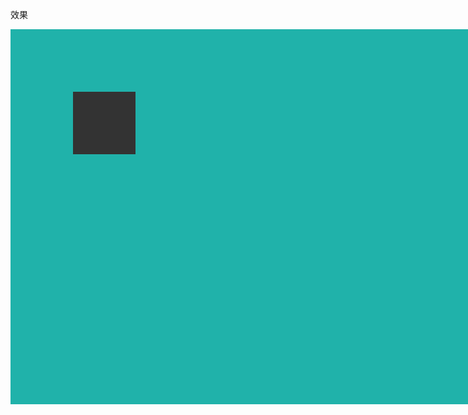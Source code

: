 效果

<style>
  #unlock_slide-unlock .unlock_warp {
    position: relative;
    background-color: lightseagreen;
    width: 1000px;
    height: 600px;
  }
  #unlock_slide-unlock .unlock_slide {
    position: absolute;
    top: 100px;
    left: 100px;
    z-index: 100;
    background-color: #333;
  }
  #unlock_slide-unlock .unlock_gap {
    position: absolute;
    top: 200px;
    left: 800px;
    z-index: 1;
    background-color: #fff;
  }
  #unlock_slide-unlock .unlock_slide,
  #unlock_slide-unlock .unlock_gap {
    width: 100px;
    height: 100px;
  }
</style>
<div id="unlock_slide-unlock">
  <div class="unlock_warp">
    <div class="unlock_slide"></div>
    <div class="unlock_gap"></div>
  </div>
</div>
<script>
  const unlock_warp = $(".unlock_warp");
  const unlock_slide = $(".unlock_slide");
  const unlock_gap = $(".unlock_gap");
  let x, y;
  const originalLeft = unlock_slide.offsetLeft,
    originalTop = unlock_slide.offsetTop,
    warpLeft = unlock_warp.offsetLeft,
    warpTop = unlock_warp.offsetTop,
    gapLeft = unlock_gap.offsetLeft,
    gapTop = unlock_gap.offsetTop;
  const setCursor = (v) => (unlock_slide.style.cursor = v);
  function setSlide(left, top) {
    unlock_slide.style.left = left + "px";
    unlock_slide.style.top = top + "px";
  }
  function mousemove(e) {
    const { pageX, pageY } = e;
    setSlide(pageX - x - warpLeft, pageY - y - warpTop);
  }
  function mouseup(e) {
    setCursor("auto");
    unlock_slide.removeEventListener("mousemove", mousemove);
    if (
      Math.abs(unlock_slide.offsetLeft - gapLeft) < 5 &&
      Math.abs(unlock_slide.offsetTop - gapTop) < 5
    ) {
      console.log("解锁成功");
      setSlide(gapLeft, gapTop);
      window.removeEventListener("mouseup", mouseup);
      unlock_slide.removeEventListener("mousedown", mousedown);
    } else {
      setSlide(originalLeft, originalTop);
    }
  }
  function mousedown(e) {
    setCursor("move");
    const { pageX, pageY } = e;
    x = pageX - unlock_slide.offsetLeft - warpLeft;
    y = pageY - unlock_slide.offsetTop - warpTop;
    unlock_slide.addEventListener("mousemove", mousemove, false);
  }
  window.addEventListener("mouseup", mouseup, false);
  unlock_slide.addEventListener("mousedown", mousedown, false);
</script>
